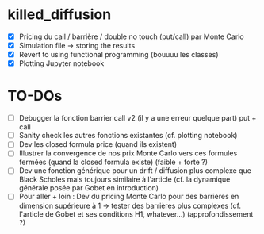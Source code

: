 # killed_diffusion

- [x] Pricing du call / barrière / double no touch (put/call) par Monte Carlo
- [x] Simulation file -> storing the results
- [x] Revert to using functional programming (bouuuu les classes)
- [x] Plotting Jupyter notebook

# TO-DOs

- [ ] Debugger la fonction barrier call v2 (il y a une erreur quelque part) put + call
- [ ] Sanity check les autres fonctions existantes (cf. plotting notebook)
- [ ] Dev les closed formula price (quand ils existent)
- [ ] Illustrer la convergence de nos prix Monte Carlo vers ces formules fermées (quand la closed formula existe) (faible + forte ?)
- [ ] Dev une fonction générique pour un drift / diffusion plus complexe que Black Scholes mais toujours similaire à l'article (cf. la dynamique générale posée par Gobet en introduction)
- [ ] Pour aller + loin : Dev du pricing Monte Carlo pour des barrières en dimension supérieure à 1 -> tester des barrières plus complexes (cf. l'article de Gobet et ses conditions H1, whatever...) (approfondissement ?)
